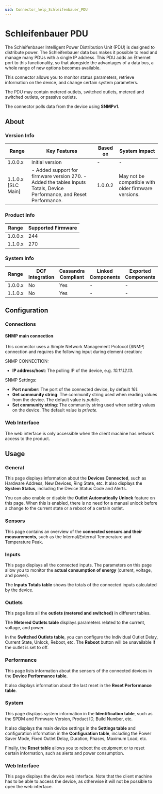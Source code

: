 ```yaml
---
uid: Connector_help_Schleifenbauer_PDU
---
```


# Schleifenbauer PDU

The Schleifenbauer Intelligent Power Distribution Unit (PDU) is designed to distribute power. The Schleifenbauer data bus makes it possible to read and manage many PDUs with a single IP address. This PDU adds an Ethernet port to this functionality, so that alongside the advantages of a data bus, a whole range of new options becomes available.

This connector allows you to monitor status parameters, retrieve information on the device, and change certain system parameters.

The PDU may contain metered outlets, switched outlets, metered and switched outlets, or passive outlets.

The connector polls data from the device using **SNMPv1**.

## About

### Version Info

| **Range**            | **Key Features**                                                                                                        | **Based on** | **System Impact**                                   |
|----------------------|-------------------------------------------------------------------------------------------------------------------------|--------------|-----------------------------------------------------|
| 1.0.0.x              | Initial version                                                                                                         | -            | -                                                   |
| 1.1.0.x [SLC Main]   | \- Added support for firmware version 270. - Added the tables Inputs Totals, Device Performance, and Reset Performance. | 1.0.0.2      | May not be compatible with older firmware versions. |

### Product Info

| Range     | Supported Firmware     |
|-----------|------------------------|
| 1.0.0.x   | 244                    |
| 1.1.0.x   | 270                    |

### System Info

| Range     | DCF Integration     | Cassandra Compliant     | Linked Components     | Exported Components     |
|-----------|---------------------|-------------------------|-----------------------|-------------------------|
| 1.0.0.x   | No                  | Yes                     | -                     | -                       |
| 1.1.0.x   | No                  | Yes                     | -                     | -                       |

## Configuration

### Connections

#### SNMP main connection

This connector uses a Simple Network Management Protocol (SNMP) connection and requires the following input during element creation:

SNMP CONNECTION:

- **IP address/host**: The polling IP of the device, e.g. *10.11.12.13*.

SNMP Settings:

- **Port number**: The port of the connected device, by default *161*.
- **Get community string**: The community string used when reading values from the device. The default value is *public*.
- **Set community string**: The community string used when setting values on the device. The default value is *private.*

### Web Interface

The web interface is only accessible when the client machine has network access to the product.

## Usage

### General

This page displays information about the **Devices Connected**, such as Hardware Address, New Devices, Ring State, etc. It also displays the **System Status**, including the Device Status Code and Alerts.

You can also enable or disable the **Outlet** **Automatically Unlock** feature on this page. When this is enabled, there is no need for a manual unlock before a change to the current state or a reboot of a certain outlet.

### Sensors

This page contains an overview of the **connected sensors and their measurements**, such as the Internal/External Temperature and Temperature Peak.

### Inputs

This page displays all the connected inputs. The parameters on this page allow you to monitor the **actual consumption of energy** (current, voltage, and power).

The **Inputs Totals table** shows the totals of the connected inputs calculated by the device.

### Outlets

This page lists all the **outlets (metered and switched)** in different tables.

The **Metered Outlets table** displays parameters related to the current, voltage, and power.

In the **Switched Outlets table**, you can configure the Individual Outlet Delay, Current State, Unlock, Reboot, etc. The **Reboot** button will be unavailable if the outlet is set to off.

### Performance

This page lists information about the sensors of the connected devices in the **Device Performance table.**

It also displays information about the last reset in the **Reset Performance table**.

### System

This page displays system information in the **Identification table**, such as the SPDM and Firmware Version, Product ID, Build Number, etc.

It also displays the main device settings in the **Settings table** and configuration information in the **Configuration table**, including the Power Saver Mode, Fixed Outlet Delay, Duration, Phases, Maximum Load, etc.

Finally, the **Reset table** allows you to reboot the equipment or to reset certain information, such as alerts and power consumption.

### Web Interface

This page displays the device web interface. Note that the client machine has to be able to access the device, as otherwise it will not be possible to open the web interface.
